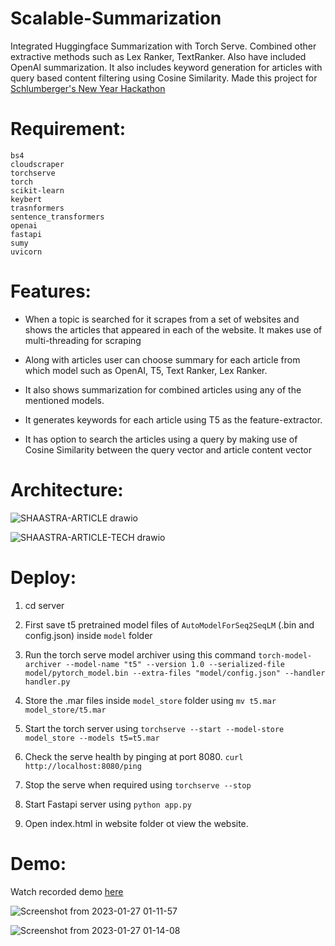 # Scalable-Summarization
Integrated Huggingface Summarization with Torch Serve. Combined other extractive methods such as Lex Ranker, TextRanker. Also have included OpenAI summarization. It also includes keyword generation for articles with query based content filtering using Cosine Similarity. Made this project for [Schlumberger's New Year Hackathon](https://unstop.com/hackathon/schlumbergers-new-year-hackathon-shaastra-2023-indian-institute-of-technology-iit-madras-572825)

# Requirement:

```
bs4
cloudscraper
torchserve
torch
scikit-learn
keybert
trasnformers
sentence_transformers
openai
fastapi
sumy
uvicorn

```

# Features:

- When a topic is searched for it scrapes from a set of websites and shows the articles that appeared in each of the website. It makes use of multi-threading for scraping

- Along with articles user can choose summary for each article from which model such as OpenAI, T5, Text Ranker, Lex Ranker.

- It also shows summarization for combined articles using any of the mentioned models.

- It generates keywords for each article using T5 as the feature-extractor. 

- It has option to search the articles using a query by making use of Cosine Similarity between the query vector and article content vector

# Architecture:
![SHAASTRA-ARTICLE drawio](https://user-images.githubusercontent.com/57902078/215549713-f48c4120-655a-46a9-b502-22a503316c95.png)

![SHAASTRA-ARTICLE-TECH drawio](https://user-images.githubusercontent.com/57902078/215549728-f813145b-b72d-4f89-8c73-12b60a8bce33.png)


# Deploy:

1) cd server
2) First save t5 pretrained model files of ```AutoModelForSeq2SeqLM``` (.bin and config.json) inside ```model``` folder
3) Run the torch serve model archiver using this command 
```torch-model-archiver --model-name "t5" --version 1.0 --serialized-file model/pytorch_model.bin --extra-files "model/config.json" --handler handler.py ```
4) Store the .mar files inside ```model_store``` folder using ```mv t5.mar model_store/t5.mar```
5) Start the torch server using ```torchserve --start --model-store model_store --models t5=t5.mar```
6) Check the serve health by pinging at port 8080. ```curl http://localhost:8080/ping```
7) Stop the serve when required using ```torchserve --stop```

8) Start Fastapi server using ```python app.py```
9) Open index.html in website folder ot view the website.


# Demo:

Watch recorded demo [here](https://drive.google.com/file/d/14tntrE3LSb9CngHxyfdgoHXkG0ah5M0q/view?usp=share_link)

![Screenshot from 2023-01-27 01-11-57](https://user-images.githubusercontent.com/57902078/215547512-6747b7bb-9443-4044-be01-7ec8fd3481dc.png)

![Screenshot from 2023-01-27 01-14-08](https://user-images.githubusercontent.com/57902078/215549165-f0c135dc-60d1-4b21-b131-31cc2cf6e44b.png)
